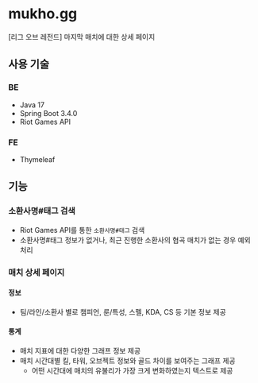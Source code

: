 # mukho.gg

[리그 오브 레전드] 마지막 매치에 대한 상세 페이지

## 사용 기술

### BE

- Java 17
- Spring Boot 3.4.0
- Riot Games API

### FE

- Thymeleaf

## 기능

### 소환사명#태그 검색

- Riot Games API를 통한 `소환사명#태그` 검색
- 소환사명#태그 정보가 없거나, 최근 진행한 소환사의 협곡 매치가 없는 경우 예외 처리

### 매치 상세 페이지

#### 정보

- 팀/라인/소환사 별로 챔피언, 룬/특성, 스펠, KDA, CS 등 기본 정보 제공

#### 통계

- 매치 지표에 대한 다양한 그래프 정보 제공
- 매치 시간대별 킬, 타워, 오브젝트 정보와 골드 차이를 보여주는 그래프 제공
  - 어떤 시간대에 매치의 유불리가 가장 크게 변화하였는지 텍스트로 제공
